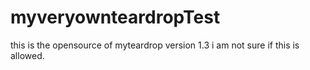 # myveryownteardropTest
this is the opensource of myteardrop version 1.3
i am not sure if this is allowed.